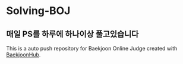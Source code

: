 # Solving-BOJ
## 매일 PS를 하루에 하나이상 풀고있습니다

This is a auto push repository for Baekjoon Online Judge created with [BaekjoonHub](https://github.com/BaekjoonHub/BaekjoonHub).
